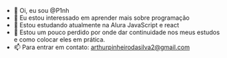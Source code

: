 - 👋 Oi, eu sou @P1nh
- 👀 Eu estou interessado em aprender mais sobre programação
- 🌱 Estou estudando atualmente na Alura JavaScript e react
- 💞️ Estou um pouco perdido por onde dar continuidade nos meus estudos e como colocar eles em prática.
- 📫 Para entrar em contato: arthurpinheirodasilva2@gmail.com

<!---
P1nh/P1nh is a ✨ special ✨ repository because its `README.md` (this file) appears on your GitHub profile.
You can click the Preview link to take a look at your changes.
--->
